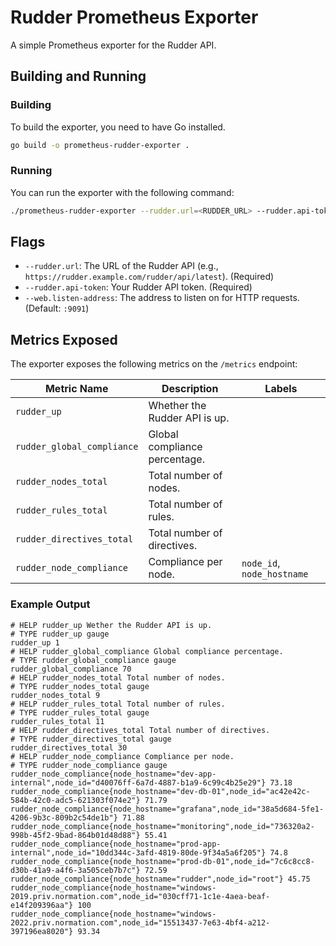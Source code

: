 # Rudder Prometheus Exporter

A simple Prometheus exporter for the Rudder API.

## Building and Running

### Building

To build the exporter, you need to have Go installed.

```bash
go build -o prometheus-rudder-exporter .
```

### Running

You can run the exporter with the following command:

```bash
./prometheus-rudder-exporter --rudder.url=<RUDDER_URL> --rudder.api-token=<YOUR_API_TOKEN>
```

## Flags

- `--rudder.url`: The URL of the Rudder API (e.g., `https://rudder.example.com/rudder/api/latest`). (Required)
- `--rudder.api-token`: Your Rudder API token. (Required)
- `--web.listen-address`: The address to listen on for HTTP requests. (Default: `:9091`)

## Metrics Exposed

The exporter exposes the following metrics on the `/metrics` endpoint:

| Metric Name                | Description                   | Labels                 |
| -------------------------- | ----------------------------- | ---------------------- |
| `rudder_up`                | Whether the Rudder API is up. |                        |
| `rudder_global_compliance` | Global compliance percentage. |                        |
| `rudder_nodes_total`       | Total number of nodes.        |                        |
| `rudder_rules_total`       | Total number of rules.        |                        |
| `rudder_directives_total`  | Total number of directives.   |                        |
| `rudder_node_compliance`   | Compliance per node.          | `node_id`, `node_hostname` |

### Example Output

```
# HELP rudder_up Wether the Rudder API is up.
# TYPE rudder_up gauge
rudder_up 1
# HELP rudder_global_compliance Global compliance percentage.
# TYPE rudder_global_compliance gauge
rudder_global_compliance 70
# HELP rudder_nodes_total Total number of nodes.
# TYPE rudder_nodes_total gauge
rudder_nodes_total 9
# HELP rudder_rules_total Total number of rules.
# TYPE rudder_rules_total gauge
rudder_rules_total 11
# HELP rudder_directives_total Total number of directives.
# TYPE rudder_directives_total gauge
rudder_directives_total 30
# HELP rudder_node_compliance Compliance per node.
# TYPE rudder_node_compliance gauge
rudder_node_compliance{node_hostname="dev-app-internal",node_id="d40076ff-6a7d-4887-b1a9-6c99c4b25e29"} 73.18
rudder_node_compliance{node_hostname="dev-db-01",node_id="ac42e42c-584b-42c0-adc5-621303f074e2"} 71.79
rudder_node_compliance{node_hostname="grafana",node_id="38a5d684-5fe1-4206-9b3c-809b2c54de1b"} 71.88
rudder_node_compliance{node_hostname="monitoring",node_id="736320a2-998b-45f2-9bad-864b01d48d88"} 55.41
rudder_node_compliance{node_hostname="prod-app-internal",node_id="10dd344c-3afd-4819-80de-9f34a5a6f205"} 74.8
rudder_node_compliance{node_hostname="prod-db-01",node_id="7c6c8cc8-d30b-41a9-a4f6-3a505ceb7b7c"} 72.59
rudder_node_compliance{node_hostname="rudder",node_id="root"} 45.75
rudder_node_compliance{node_hostname="windows-2019.priv.normation.com",node_id="030cff71-1c1e-4aea-beaf-e14f209396aa"} 100
rudder_node_compliance{node_hostname="windows-2022.priv.normation.com",node_id="15513437-7e63-4bf4-a212-397196ea8020"} 93.34
```
